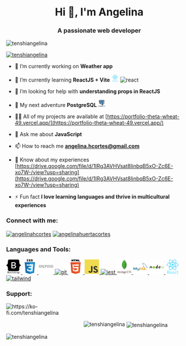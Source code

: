 <h1 align="center">Hi 👋, I'm Angelina</h1>
<h3 align="center">A passionate web developer</h3>

<p align="left"> <img src="https://komarev.com/ghpvc/?username=tenshiangelina&label=Profile%20views&color=0e75b6&style=flat" alt="tenshiangelina" /> </p>

<p align="left"> <a href="https://github.com/ryo-ma/github-profile-trophy"><img src="https://github-profile-trophy.vercel.app/?username=tenshiangelina" alt="tenshiangelina" /></a> </p>

- 🔭 I’m currently working on **Weather app**

- 🌱 I’m currently learning **ReactJS + Vite** <img src="https://raw.githubusercontent.com/devicons/devicon/master/icons/react/react-original-wordmark.svg" alt="react" width="20" height="20"/> <img src="https://vitejs.dev/logo.svg" alt="react" width="20" height="20"/>

- 🤝 I’m looking for help with **understanding props in ReactJS**

- 🌸 My next adventure **PostgreSQL** <img src="https://raw.githubusercontent.com/devicons/devicon/master/icons/postgresql/postgresql-original-wordmark.svg" alt="postgresql" width="20" height="20"/>

- 👨‍💻 All of my projects are available at [https://portfolio-theta-wheat-49.vercel.app/](https://portfolio-theta-wheat-49.vercel.app/)

- 💬 Ask me about **JavaScript**

- 📫 How to reach me **angelina.hcortes@gmail.com**

- 📄 Know about my experiences [https://drive.google.com/file/d/1IRg3AVHVsat8linbqB5xO-Zc6E-xo7W-/view?usp=sharing](https://drive.google.com/file/d/1IRg3AVHVsat8linbqB5xO-Zc6E-xo7W-/view?usp=sharing)

- ⚡ Fun fact **I love learning languages and thrive in multicultural experiences**

<h3 align="left">Connect with me:</h3>
<p align="left">
<a href="https://twitter.com/angelinahcortes" target="blank"><img align="center" src="https://raw.githubusercontent.com/rahuldkjain/github-profile-readme-generator/master/src/images/icons/Social/twitter.svg" alt="angelinahcortes" height="30" width="40" /></a>
<a href="https://linkedin.com/in/angelinahuertacortes" target="blank"><img align="center" src="https://raw.githubusercontent.com/rahuldkjain/github-profile-readme-generator/master/src/images/icons/Social/linked-in-alt.svg" alt="angelinahuertacortes" height="30" width="40" /></a>
</p>

<h3 align="left">Languages and Tools:</h3>
<p align="left"> <a href="https://getbootstrap.com" target="_blank" rel="noreferrer"> <img src="https://raw.githubusercontent.com/devicons/devicon/master/icons/bootstrap/bootstrap-plain-wordmark.svg" alt="bootstrap" width="40" height="40"/> </a> <a href="https://www.w3schools.com/css/" target="_blank" rel="noreferrer"> <img src="https://raw.githubusercontent.com/devicons/devicon/master/icons/css3/css3-original-wordmark.svg" alt="css3" width="40" height="40"/> </a> <a href="https://expressjs.com" target="_blank" rel="noreferrer"> <img src="https://raw.githubusercontent.com/devicons/devicon/master/icons/express/express-original-wordmark.svg" alt="express" width="40" height="40"/> </a> <a href="https://git-scm.com/" target="_blank" rel="noreferrer"> <img src="https://www.vectorlogo.zone/logos/git-scm/git-scm-icon.svg" alt="git" width="40" height="40"/> </a> <a href="https://www.w3.org/html/" target="_blank" rel="noreferrer"> <img src="https://raw.githubusercontent.com/devicons/devicon/master/icons/html5/html5-original-wordmark.svg" alt="html5" width="40" height="40"/> </a> <a href="https://developer.mozilla.org/en-US/docs/Web/JavaScript" target="_blank" rel="noreferrer"> <img src="https://raw.githubusercontent.com/devicons/devicon/master/icons/javascript/javascript-original.svg" alt="javascript" width="40" height="40"/> </a> <a href="https://jestjs.io" target="_blank" rel="noreferrer"> <img src="https://www.vectorlogo.zone/logos/jestjsio/jestjsio-icon.svg" alt="jest" width="40" height="40"/> </a> <a href="https://www.mongodb.com/" target="_blank" rel="noreferrer"> <img src="https://raw.githubusercontent.com/devicons/devicon/master/icons/mongodb/mongodb-original-wordmark.svg" alt="mongodb" width="40" height="40"/> </a> <a href="https://www.mysql.com/" target="_blank" rel="noreferrer"> <img src="https://raw.githubusercontent.com/devicons/devicon/master/icons/mysql/mysql-original-wordmark.svg" alt="mysql" width="40" height="40"/> </a> <a href="https://nodejs.org" target="_blank" rel="noreferrer"> <img src="https://raw.githubusercontent.com/devicons/devicon/master/icons/nodejs/nodejs-original-wordmark.svg" alt="nodejs" width="40" height="40"/> </a> <a href="https://reactjs.org/" target="_blank" rel="noreferrer"> <img src="https://raw.githubusercontent.com/devicons/devicon/master/icons/react/react-original-wordmark.svg" alt="react" width="40" height="40"/> </a> <a href="https://tailwindcss.com/" target="_blank" rel="noreferrer"> <img src="https://www.vectorlogo.zone/logos/tailwindcss/tailwindcss-icon.svg" alt="tailwind" width="40" height="40"/> </a> </p>

<h3 align="left">Support:</h3>
<p><a href="https://ko-fi.com/https://ko-fi.com/tenshiangelina"> <img align="left" src="https://cdn.ko-fi.com/cdn/kofi3.png?v=3" height="50" width="210" alt="https://ko-fi.com/tenshiangelina" /></a></p><br><br>

<p><img align="left" src="https://github-readme-stats.vercel.app/api/top-langs?username=tenshiangelina&show_icons=true&locale=en&layout=compact" alt="tenshiangelina" /></p>

<p>&nbsp;<img align="center" src="https://github-readme-stats.vercel.app/api?username=tenshiangelina&show_icons=true&locale=en" alt="tenshiangelina" /></p>

<p><img align="center" src="https://github-readme-streak-stats.herokuapp.com/?user=tenshiangelina&" alt="tenshiangelina" /></p>

